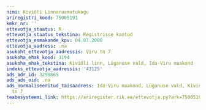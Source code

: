 ```yaml
---
nimi: Kiviõli Linnaraamatukogu
ariregistri_kood: 75005191
kmkr_nr: ''
ettevotja_staatus: R
ettevotja_staatus_tekstina: Registrisse kantud
ettevotja_esmakande_kpv: 04.07.2000
ettevotja_aadress: .na
asukoht_ettevotja_aadressis: Viru tn 7
asukoha_ehak_kood: 3194
asukoha_ehak_tekstina: Kiviõli linn, Lüganuse vald, Ida-Viru maakond
indeks_ettevotja_aadressis: '43125'
ads_adr_id: 3298665
ads_ads_oid: .na
ads_normaliseeritud_taisaadress: Ida-Viru maakond, Lüganuse vald, Kiviõli linn, Viru
  tn 7
teabesysteemi_link: https://ariregister.rik.ee/ettevotja.py?ark=75005191&ref=rekvisiidid
---
```

